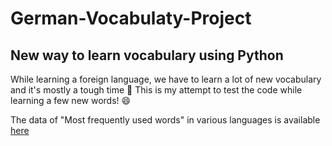 # German-Vocabulaty-Project
## New way to learn vocabulary using Python

While learning a foreign language, we have to learn a lot of new vocabulary and it's mostly a tough time 🙁 This is my attempt to test the code while learning a few new words! 😄

The data of "Most frequently used words" in various languages is available [here](https://github.com/hermitdave/FrequencyWords)

